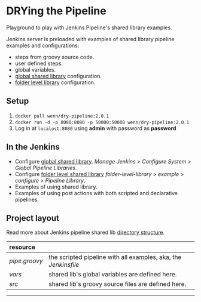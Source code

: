 # DRYing the Pipeline
Playground to play with Jenkins Pipeline's shared library examples.

Jenkins server is preloaded with examples of shared library pipeline examples and configurations:

- steps from groovy source code.
- user defined steps.
- global variables.
- [global shared library][global-lib] configuration.
- [folder level library][folder-level-lib] configuration.

## Setup
1. `docker pull wenn/dry-pipeline:2.0.1`
2. `docker run -d -p 8080:8080 -p 50000:50000 wenn/dry-pipeline:2.0.1`
3. Log in at `localost:8080` using **admin** with password as **password**

## In the Jenkins
- Configure [global shared library][global-lib]. _Manage Jenkins_ > _Configure System_ > _Global Pipeline Libraries_.
- Configure [folder level shared library][folder-level-lib] _folder-level-library_ > _example_ > _configure_ > _Pipeline Library_.
- Examples of using shared library.
- Examples of using post actions with both scripted and declarative pipelines.

## Project layout
Read more about Jenkins pipeline shared lib [directory structure][directory-structure].

| resource | |
|:---|:---|
| _pipe.groovy_ | the scripted pipeline with all examples, aka, the _Jenkinsfile_ |
| _vars_ | shared lib's global variables are defined here. |
| _src_ | shared lib's groovy source files are defined here. |

---

[folder-level-lib]: https://jenkins.io/doc/book/pipeline/shared-libraries/#folder-level-shared-libraries
[global-lib]: https://jenkins.io/doc/book/pipeline/shared-libraries/#folder-level-shared-libraries
[directory-structure]: https://jenkins.io/doc/book/pipeline/shared-libraries/#directory-structure
